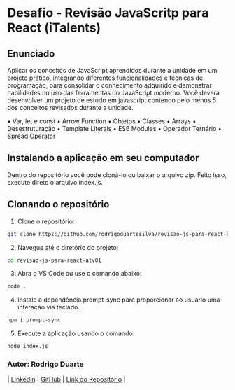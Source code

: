 # Desafio - Revisão JavaScritp para React (iTalents)

## Enunciado

Aplicar os conceitos de JavaScript aprendidos durante a unidade em um projeto prático, integrando diferentes funcionalidades e técnicas de programação, para consolidar o conhecimento adquirido e demonstrar habilidades no uso das ferramentas do JavaScript moderno.
Você deverá desenvolver um projeto de estudo em javascript contendo pelo menos 5 dos conceitos revisados durante a unidade.

• Var, let e const
• Arrow Function
• Objetos
• Classes
• Arrays
• Desestruturação
• Template Literals
• ES6 Modules
• Operador Ternário
• Spread Operator

## Instalando a aplicação em seu computador

Dentro do repositório você pode cloná-lo ou baixar o arquivo zip. Feito isso, execute direto o arquivo index.js.

## Clonando o repositório

1. Clone o repositório:

```bash
git clone https://github.com/rodrigoduartesilva/revisao-js-para-react-atv01.git
```

2. Navegue até o diretório do projeto:

```bash
cd revisao-js-para-react-atv01
```

3. Abra o VS Code ou use o comando abaixo:

```bash
code .
```

4. Instale a dependência prompt-sync para proporcionar ao usuário uma interação via teclado.

```bash
npm i prompt-sync
```

5. Execute a aplicação usando o comando:

```bash
node index.js
```

### Autor: Rodrigo Duarte

| [Linkedin](https://www.linkedin.com/in/rodrigoduar-te/) | [GitHub](https://github.com/rodrigoduartesilva/) | [Link do Repositório](https://github.com/rodrigoduartesilva/revisao-js-para-react-atv01) |
